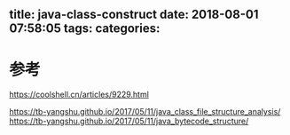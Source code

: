 title: java-class-construct
date: 2018-08-01 07:58:05
tags:
categories:
---

# 参考
https://coolshell.cn/articles/9229.html


https://tb-yangshu.github.io/2017/05/11/java_class_file_structure_analysis/
https://tb-yangshu.github.io/2017/05/11/java_bytecode_structure/